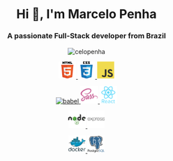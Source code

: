<h1 align="center">Hi 👋, I'm Marcelo Penha</h1>
<h3 align="center">A passionate Full-Stack developer from Brazil</h3>
<p align="center">
  <img align="center" style="text-align: center;"
    src="https://github-readme-stats.vercel.app/api/top-langs?username=celopenha&show_icons=true&locale=en&layout=compact"
    alt="celopenha" />
</p>
<p align="center" >
  <a href="https://www.w3.org/html/" target="_blank">
    <img src="https://raw.githubusercontent.com/devicons/devicon/master/icons/html5/html5-original-wordmark.svg"
      alt="html5" width="40" height="40" /></a><a href="https://www.w3schools.com/css/" target="_blank">
    <img src="https://raw.githubusercontent.com/devicons/devicon/master/icons/css3/css3-original-wordmark.svg" alt="css3"
      width="40" height="40" /> </a><a href="https://developer.mozilla.org/en-US/docs/Web/JavaScript" target="_blank">
    <img src="https://raw.githubusercontent.com/devicons/devicon/master/icons/javascript/javascript-original.svg"
      alt="javascript" width="40" height="40" /></a>
    </p>
    <p align="center" >
      <a href="https://babeljs.io/" target="_blank"><img src="https://www.vectorlogo.zone/logos/babeljs/babeljs-icon.svg"
        alt="babel" width="40" height="40" /> </a><a href="https://sass-lang.com" target="_blank">
      <img src="https://raw.githubusercontent.com/devicons/devicon/master/icons/sass/sass-original.svg" alt="sass"
        width="40" height="40" /> </a><a href="https://reactjs.org/" target="_blank">
      <img src="https://raw.githubusercontent.com/devicons/devicon/master/icons/react/react-original-wordmark.svg"
        alt="react" width="40" height="40" /> </a>
    </p>
    <p align="center" >
      <a href="https://nodejs.org" target="_blank">
        <img src="https://raw.githubusercontent.com/devicons/devicon/master/icons/nodejs/nodejs-original-wordmark.svg"
          alt="nodejs" width="40" height="40" /></a><a href="https://expressjs.com" target="_blank">
            <img src="https://raw.githubusercontent.com/devicons/devicon/master/icons/express/express-original-wordmark.svg"
              alt="express" width="40" height="40" /> </a>
    </p>
    <p align="center" >
      <a href="https://www.docker.com/" target="_blank">
        <img src="https://raw.githubusercontent.com/devicons/devicon/master/icons/docker/docker-original-wordmark.svg"
          alt="docker" width="40" height="40" /></a><a href="https://www.postgresql.org" target="_blank">
            <img src="https://raw.githubusercontent.com/devicons/devicon/master/icons/postgresql/postgresql-original-wordmark.svg"
              alt="postgresql" width="40" height="40" /> </a>
    </p>
